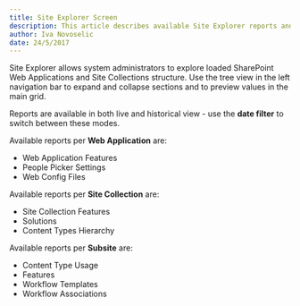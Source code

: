 ```yaml
---
title: Site Explorer Screen
description: This article describes available Site Explorer reports and options.
author: Iva Novoselic
date: 24/5/2017
---
```


Site Explorer allows system administrators to explore loaded SharePoint Web Applications and Site Collections structure. Use the tree view in the left navigation bar to expand and collapse sections and to preview values in the main grid.

Reports are available in both live and historical view - use the __date filter__ to switch between these modes.

Available reports per __Web Application__ are:
* Web Application Features
* People Picker Settings
* Web Config Files

Available reports per __Site Collection__ are:
* Site Collection Features
* Solutions
* Content Types Hierarchy

Available reports per __Subsite__ are:
* Content Type Usage
* Features
* Workflow Templates
* Workflow Associations